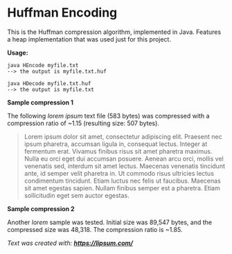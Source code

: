 # Huffman Encoding

This is the Huffman compression algorithm, implemented in Java. Features a heap implementation that was used just for this project.

**Usage:**

```
java HEncode myfile.txt
--> the output is myfile.txt.huf

java HDecode myfile.txt.huf
--> the output is myfile.txt
```

**Sample compression 1**

The following *lorem ipsum* text file (583 bytes) was compressed with a compression ratio of ~1.15 (resulting size: 507 bytes).

> Lorem ipsum dolor sit amet, consectetur adipiscing elit. Praesent nec ipsum pharetra, accumsan ligula in, consequat lectus. Integer at fermentum erat. Vivamus finibus risus sit amet pharetra maximus. Nulla eu orci eget dui accumsan posuere. Aenean arcu orci, mollis vel venenatis sed, interdum sit amet lectus. Maecenas venenatis tincidunt ante, id semper velit pharetra in. Ut commodo risus ultricies lectus condimentum tincidunt. Etiam luctus nec felis ut faucibus. Maecenas sit amet egestas sapien. Nullam finibus semper est a pharetra. Etiam sollicitudin eget sem auctor egestas.

**Sample compression 2**

Another *lorem* sample was tested. Initial size was 89,547 bytes, and the compressed size was 48,318. The compression ratio is ~1.85.

*Text was created with: **https://lipsum.com/***
